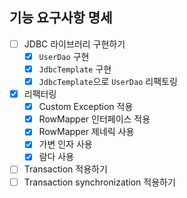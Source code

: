 ## 기능 요구사항 명세

- [ ] JDBC 라이브러리 구현하기
  - [X] `UserDao` 구현
  - [X] `JdbcTemplate` 구현
  - [X] `JdbcTemplate`으로 `UserDao` 리팩토링
- [X] 리팩터링
  - [X] Custom Exception 적용
  - [X] RowMapper 인터페이스 적용
  - [X] RowMapper 제네릭 사용
  - [X] 가변 인자 사용
  - [X] 람다 사용
- [ ] Transaction 적용하기
- [ ] Transaction synchronization 적용하기